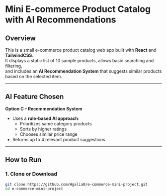 # Mini E-commerce Product Catalog with AI Recommendations

## Overview
This is a small e-commerce product catalog web app built with **React** and **TailwindCSS**.  
It displays a static list of 10 sample products, allows basic searching and filtering,  
and includes an **AI Recommendation System** that suggests similar products based on the selected item.

---

## AI Feature Chosen
**Option C – Recommendation System**  
- Uses a **rule-based AI approach**:
  - Prioritizes same category products
  - Sorts by higher ratings
  - Chooses similar price range
- Returns up to 4 relevant product suggestions

---

## How to Run

### 1. Clone or Download

```bash
git clone https://github.com/Hgalia0/e-commerce-mini-project.git
cd e-commerce-mini-project